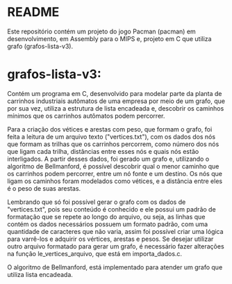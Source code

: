 # README 
 Este repositório contém um projeto do jogo Pacman (pacman) em desenvolvimento, em Assembly para o MIPS e, projeto em C que utiliza grafo (grafos-lista-v3).
 
  # grafos-lista-v3: 
  Contém um programa em C, desenvolvido para modelar parte da planta de carrinhos industriais autômatos de uma empresa por meio de um grafo, que por sua vez, utiliza a estrutura de lista encadeada e, descobrir os caminhos mínimos que os carrinhos autômatos podem percorrer.
  
   Para a criação dos vétices e arestas com peso, que formam o grafo, foi feita a leitura de um arquivo texto ("vertices.txt"), com os dados dos nós que formam as trilhas que os carrinhos percorrem, como número dos nós que ligam cada trilha, distâncias entre esses nós e quais nós estão interligados. A partir desses dados, foi gerado um grafo e, utilizando o algoritmo de Bellmanford, é possível descobrir qual o menor caminho que os carrinhos podem percorrer, entre um nó fonte e um destino.
   Os nós que ligam os caminhos foram modelados como vétices, e a distância entre eles é o peso de suas arestas. 
   
   Lembrando que só foi possível gerar o grafo com os dados de "vertices.txt", pois seu conteúdo é conhecido e ele possui um padrão de formatação que se repete ao longo do arquivo, ou seja, as linhas que contém os dados necessários possuem um formato padrão, com uma quantidade de caracteres que não varia, assim foi possível criar uma lógica para varrê-los e adquirir os vértices, arestas e pesos. Se desejar utilizar outro arquivo formatado para gerar um grafo, é necessário fazer alterações na função le_vertices_arquivo, que está em importa_dados.c. 
   
   O algoritmo de Bellmanford, está implementado para atender um grafo que utiliza lista encadeada. 
   
